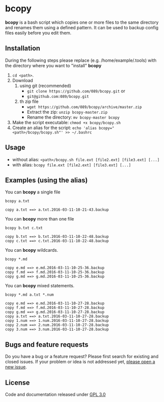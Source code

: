 # bcopy

**bcopy** is a bash script which copies one or more files to the same directory and renames them using a defined pattern. It can be used to backup config files easily before you edit them. 

## Installation

During the following steps please replace <path> (e.g. /home/example/.tools) with the directory where you want to "install" **bcopy**

1. `cd <path>`.
1. Download 
	1. using git (recommended)
		- `git clone https://github.com/089/bcopy.git` or 
		- `git@github.com:089/bcopy.git` 
	1. th zip file
		- `wget https://github.com/089/bcopy/archive/master.zip`  
		- Extract the zip: `unzip bcopy-master.zip`
		- Rename the directory: `mv bcopy-master bcopy`
1. Make the script executable: `chmod +x bcopy/bcopy.sh`
1. Create an alias for the script: `echo 'alias bcopy="<path>/bcopy/bcopy.sh"' >> ~/.bashrc`

## Usage
- without alias: `<path>/bcopy.sh file.ext [file2.ext] [file3.ext] [...]`
- with alias: `bcopy file.ext [file2.ext] [file3.ext] [...]`

## Examples (using the alias)
You can **bcopy** a single file
```
bcopy a.txt 

copy a.txt ==> a.txt.2016-03-11-10-21-43.backup

```

You can **bcopy** more than one file
```
bcopy b.txt c.txt 

copy b.txt ==> b.txt.2016-03-11-10-22-48.backup
copy c.txt ==> c.txt.2016-03-11-10-22-48.backup

```

You can **bcopy** wildcards. 
```
bcopy *.md

copy e.md ==> e.md.2016-03-11-10-25-36.backup
copy f.md ==> f.md.2016-03-11-10-25-36.backup
copy g.md ==> g.md.2016-03-11-10-25-36.backup

```

You can **bcopy** mixed statements.
```
bcopy *.md a.txt *.num

copy e.md ==> e.md.2016-03-11-10-27-28.backup
copy f.md ==> f.md.2016-03-11-10-27-28.backup
copy g.md ==> g.md.2016-03-11-10-27-28.backup
copy a.txt ==> a.txt.2016-03-11-10-27-28.backup
copy 1.num ==> 1.num.2016-03-11-10-27-28.backup
copy 2.num ==> 2.num.2016-03-11-10-27-28.backup
copy 3.num ==> 3.num.2016-03-11-10-27-28.backup

```

## Bugs and feature requests
Do you have a bug or a feature request? Please first search for existing and closed issues. If your problem or idea is not addressed yet, [please open a new issue](https://github.com/089/bcopy/issues/new).

## License
Code and documentation released under [GPL 3.0](https://github.com/089/bcopy/blob/master/LICENSE)
